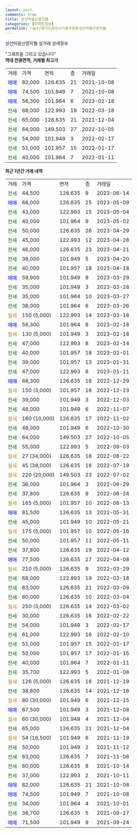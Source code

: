 ```yaml
---
layout: post
comments: true
title: 성산마을신영지웰
categories: [아파트정보]
permalink: /apt/경기도용인시기흥구중동성산마을신영지웰
---
```


성산마을신영지웰 실거래 상세정보

<script type="text/javascript">
  google.charts.load('current', {'packages':['line', 'corechart']});
  google.charts.setOnLoadCallback(drawChart);

  function drawChart() {
    var data = new google.visualization.DataTable();
    data.addColumn('date', '거래일');
    data.addColumn('number', "매매");
    data.addColumn('number', "전세");
    data.addColumn('number', "전매");

    data.addRows([[new Date(Date.parse("2023-06-14")), null, 44500, null], [new Date(Date.parse("2023-05-09")), 66000, null, null], [new Date(Date.parse("2023-05-04")), null, 43000, null], [new Date(Date.parse("2023-05-02")), null, 40000, null], [new Date(Date.parse("2023-04-29")), null, 50000, null], [new Date(Date.parse("2023-04-28")), null, 45000, null], [new Date(Date.parse("2023-04-21")), null, 46000, null], [new Date(Date.parse("2023-04-20")), null, 38000, null], [new Date(Date.parse("2023-04-18")), null, 40000, null], [new Date(Date.parse("2023-03-29")), 59900, null, null], [new Date(Date.parse("2023-03-28")), null, 35000, null], [new Date(Date.parse("2023-03-27")), null, 35000, null], [new Date(Date.parse("2023-03-26")), null, 38000, null], [new Date(Date.parse("2023-03-18")), null, null, null], [new Date(Date.parse("2023-02-18")), 56300, null, null], [new Date(Date.parse("2023-02-18")), null, null, null], [new Date(Date.parse("2023-02-14")), null, 47000, null], [new Date(Date.parse("2023-02-01")), null, 40000, null], [new Date(Date.parse("2023-01-31")), null, 39000, null], [new Date(Date.parse("2023-01-11")), null, 47000, null], [new Date(Date.parse("2022-12-29")), 68300, null, null], [new Date(Date.parse("2022-12-23")), null, null, null], [new Date(Date.parse("2022-12-03")), null, 39000, null], [new Date(Date.parse("2022-11-07")), null, 48000, null], [new Date(Date.parse("2022-11-02")), null, null, null], [new Date(Date.parse("2022-10-30")), null, 48000, null], [new Date(Date.parse("2022-10-05")), null, 64000, null], [new Date(Date.parse("2022-09-03")), null, 55000, null], [new Date(Date.parse("2022-08-22")), null, null, null], [new Date(Date.parse("2022-07-19")), null, null, null], [new Date(Date.parse("2022-07-02")), null, null, null], [new Date(Date.parse("2022-06-29")), null, 36000, null], [new Date(Date.parse("2022-06-24")), null, 37800, null], [new Date(Date.parse("2022-06-13")), null, null, null], [new Date(Date.parse("2022-05-31")), 81500, null, null], [new Date(Date.parse("2022-05-21")), null, 45000, null], [new Date(Date.parse("2022-05-16")), null, null, null], [new Date(Date.parse("2022-05-11")), null, 50000, null], [new Date(Date.parse("2022-04-12")), null, 37800, null], [new Date(Date.parse("2022-04-08")), 77500, null, null], [new Date(Date.parse("2022-03-29")), null, null, null], [new Date(Date.parse("2022-03-18")), null, 68000, null], [new Date(Date.parse("2022-03-09")), null, 63000, null], [new Date(Date.parse("2022-03-04")), null, 60000, null], [new Date(Date.parse("2022-03-02")), null, null, null], [new Date(Date.parse("2022-02-22")), null, 30000, null], [new Date(Date.parse("2022-02-17")), null, 54000, null], [new Date(Date.parse("2022-02-10")), null, 61000, null], [new Date(Date.parse("2022-01-17")), null, 51000, null], [new Date(Date.parse("2022-01-15")), null, 50000, null], [new Date(Date.parse("2022-01-11")), null, 40000, null], [new Date(Date.parse("2022-01-08")), null, 35700, null], [new Date(Date.parse("2021-12-19")), null, null, null], [new Date(Date.parse("2021-12-18")), null, 38800, null], [new Date(Date.parse("2021-12-15")), null, null, null], [new Date(Date.parse("2021-12-08")), 67500, null, null], [new Date(Date.parse("2021-12-04")), null, null, null], [new Date(Date.parse("2021-12-04")), null, 65000, null], [new Date(Date.parse("2021-11-19")), null, null, null], [new Date(Date.parse("2021-11-12")), null, 50000, null], [new Date(Date.parse("2021-11-06")), null, 63000, null], [new Date(Date.parse("2021-10-14")), null, 60000, null], [new Date(Date.parse("2021-10-11")), null, 37000, null], [new Date(Date.parse("2021-10-08")), 82000, null, null], [new Date(Date.parse("2021-10-08")), 74500, null, null], [new Date(Date.parse("2021-10-01")), null, 34000, null], [new Date(Date.parse("2021-09-27")), null, 36700, null], [new Date(Date.parse("2021-09-24")), 71500, null, null]]);

    var options = {
      hAxis: {
        format: 'yyyy/MM/dd'
      },    
      lineWidth: 0,
      pointsVisible: true,    
      title: '최근 1년간 유형별 실거래가 분포',
      legend: { position: 'bottom' }
    };

    var formatter = new google.visualization.NumberFormat({pattern:'###,###'} );
    formatter.format(data, 1);
    formatter.format(data, 2);
    
    setTimeout(function() {
        var chart = new google.visualization.LineChart(document.getElementById('columnchart_material'));
        chart.draw(data, (options));
        document.getElementById('loading').style.display = 'none';
    }, 200);
  }
</script>


<div id="loading" style="z-index:20; display: block; margin-left: 0px">"그래프를 그리고 있습니다"</div>
<div id="columnchart_material" style="width: 95%; margin-left: 0px; display: block"></div>
<!-- contents start -->
<b>역대 전용면적, 거래별 최고가</b>
<table class="sortable">
    <tr>
      <td>거래</td>
      <td>가격</td>
      <td>면적</td>
      <td>층</td>
      <td>거래일</td>
    </tr>
        <tr>
          <td><a style="color: blue">매매</a></td>
          <td>82,000</td>
          <td>126.635</td>
          <td>21</td>
          <td>2021-10-08</td>
        </tr>            <tr>
          <td><a style="color: blue">매매</a></td>
          <td>74,500</td>
          <td>101.949</td>
          <td>7</td>
          <td>2021-10-08</td>
        </tr>            <tr>
          <td><a style="color: blue">매매</a></td>
          <td>56,300</td>
          <td>101.964</td>
          <td>6</td>
          <td>2023-02-18</td>
        </tr>        
        <tr>
              <td><a style="color: darkgreen">전세</a></td>
              <td>68,000</td>
              <td>122.993</td>
              <td>19</td>
              <td>2022-03-18</td>
            </tr>            <tr>
              <td><a style="color: darkgreen">전세</a></td>
              <td>65,000</td>
              <td>126.635</td>
              <td>21</td>
              <td>2021-12-04</td>
            </tr>            <tr>
              <td><a style="color: darkgreen">전세</a></td>
              <td>64,000</td>
              <td>149.503</td>
              <td>27</td>
              <td>2022-10-05</td>
            </tr>            <tr>
              <td><a style="color: darkgreen">전세</a></td>
              <td>54,000</td>
              <td>101.949</td>
              <td>3</td>
              <td>2022-02-17</td>
            </tr>            <tr>
              <td><a style="color: darkgreen">전세</a></td>
              <td>51,000</td>
              <td>101.957</td>
              <td>15</td>
              <td>2022-01-17</td>
            </tr>            <tr>
              <td><a style="color: darkgreen">전세</a></td>
              <td>40,000</td>
              <td>101.964</td>
              <td>7</td>
              <td>2022-01-11</td>
            </tr>        
    
</table>

<b>최근 1년간 거래 내역</b>

<table class="sortable">
    <tr>
      <td>거래</td>
      <td>가격</td>
      <td>면적</td>
      <td>층</td>
      <td>거래일</td>
    </tr>
    <tr>
      <td><a style="color: darkgreen">전세</a></td>
      <td>44,500</td>
      <td>126.635</td>
      <td>9</td>
      <td>2023-06-14</td>
    </tr>          <tr>
      <td><a style="color: blue">매매</a></td>
      <td>66,000</td>
      <td>126.635</td>
      <td>25</td>
      <td>2023-05-09</td>
    </tr>          <tr>
      <td><a style="color: darkgreen">전세</a></td>
      <td>43,000</td>
      <td>122.993</td>
      <td>15</td>
      <td>2023-05-04</td>
    </tr>          <tr>
      <td><a style="color: darkgreen">전세</a></td>
      <td>40,000</td>
      <td>101.964</td>
      <td>9</td>
      <td>2023-05-02</td>
    </tr>          <tr>
      <td><a style="color: darkgreen">전세</a></td>
      <td>50,000</td>
      <td>126.635</td>
      <td>26</td>
      <td>2023-04-29</td>
    </tr>          <tr>
      <td><a style="color: darkgreen">전세</a></td>
      <td>45,000</td>
      <td>122.993</td>
      <td>12</td>
      <td>2023-04-28</td>
    </tr>          <tr>
      <td><a style="color: darkgreen">전세</a></td>
      <td>46,000</td>
      <td>126.635</td>
      <td>23</td>
      <td>2023-04-21</td>
    </tr>          <tr>
      <td><a style="color: darkgreen">전세</a></td>
      <td>38,000</td>
      <td>101.949</td>
      <td>5</td>
      <td>2023-04-20</td>
    </tr>          <tr>
      <td><a style="color: darkgreen">전세</a></td>
      <td>40,000</td>
      <td>101.957</td>
      <td>18</td>
      <td>2023-04-18</td>
    </tr>          <tr>
      <td><a style="color: blue">매매</a></td>
      <td>59,900</td>
      <td>101.949</td>
      <td>9</td>
      <td>2023-03-29</td>
    </tr>          <tr>
      <td><a style="color: darkgreen">전세</a></td>
      <td>35,000</td>
      <td>101.949</td>
      <td>3</td>
      <td>2023-03-28</td>
    </tr>          <tr>
      <td><a style="color: darkgreen">전세</a></td>
      <td>35,000</td>
      <td>101.964</td>
      <td>10</td>
      <td>2023-03-27</td>
    </tr>          <tr>
      <td><a style="color: darkgreen">전세</a></td>
      <td>38,000</td>
      <td>101.964</td>
      <td>6</td>
      <td>2023-03-26</td>
    </tr>          <tr>
      <td><a style="color: darkgoldenrod">월세</a></td>
      <td>150 (5,000)</td>
      <td>122.993</td>
      <td>14</td>
      <td>2023-03-18</td>
    </tr>          <tr>
      <td><a style="color: blue">매매</a></td>
      <td>56,300</td>
      <td>101.964</td>
      <td>6</td>
      <td>2023-02-18</td>
    </tr>          <tr>
      <td><a style="color: darkgoldenrod">월세</a></td>
      <td>130 (5,000)</td>
      <td>101.949</td>
      <td>3</td>
      <td>2023-02-18</td>
    </tr>          <tr>
      <td><a style="color: darkgreen">전세</a></td>
      <td>47,000</td>
      <td>122.993</td>
      <td>8</td>
      <td>2023-02-14</td>
    </tr>          <tr>
      <td><a style="color: darkgreen">전세</a></td>
      <td>40,000</td>
      <td>101.957</td>
      <td>18</td>
      <td>2023-02-01</td>
    </tr>          <tr>
      <td><a style="color: darkgreen">전세</a></td>
      <td>39,000</td>
      <td>101.957</td>
      <td>13</td>
      <td>2023-01-31</td>
    </tr>          <tr>
      <td><a style="color: darkgreen">전세</a></td>
      <td>47,000</td>
      <td>122.993</td>
      <td>6</td>
      <td>2023-01-11</td>
    </tr>          <tr>
      <td><a style="color: blue">매매</a></td>
      <td>68,300</td>
      <td>126.635</td>
      <td>16</td>
      <td>2022-12-29</td>
    </tr>          <tr>
      <td><a style="color: darkgoldenrod">월세</a></td>
      <td>150 (3,000)</td>
      <td>101.957</td>
      <td>16</td>
      <td>2022-12-23</td>
    </tr>          <tr>
      <td><a style="color: darkgreen">전세</a></td>
      <td>39,000</td>
      <td>101.949</td>
      <td>3</td>
      <td>2022-12-03</td>
    </tr>          <tr>
      <td><a style="color: darkgreen">전세</a></td>
      <td>48,000</td>
      <td>101.949</td>
      <td>6</td>
      <td>2022-11-07</td>
    </tr>          <tr>
      <td><a style="color: darkgoldenrod">월세</a></td>
      <td>160 (10,000)</td>
      <td>126.635</td>
      <td>17</td>
      <td>2022-11-02</td>
    </tr>          <tr>
      <td><a style="color: darkgreen">전세</a></td>
      <td>48,000</td>
      <td>101.949</td>
      <td>6</td>
      <td>2022-10-30</td>
    </tr>          <tr>
      <td><a style="color: darkgreen">전세</a></td>
      <td>64,000</td>
      <td>149.503</td>
      <td>27</td>
      <td>2022-10-05</td>
    </tr>          <tr>
      <td><a style="color: darkgreen">전세</a></td>
      <td>55,000</td>
      <td>122.993</td>
      <td>5</td>
      <td>2022-09-03</td>
    </tr>          <tr>
      <td><a style="color: darkgoldenrod">월세</a></td>
      <td>27 (34,000)</td>
      <td>126.635</td>
      <td>16</td>
      <td>2022-08-22</td>
    </tr>          <tr>
      <td><a style="color: darkgoldenrod">월세</a></td>
      <td>45 (38,000)</td>
      <td>126.635</td>
      <td>16</td>
      <td>2022-07-19</td>
    </tr>          <tr>
      <td><a style="color: darkgoldenrod">월세</a></td>
      <td>220 (20,000)</td>
      <td>149.503</td>
      <td>23</td>
      <td>2022-07-02</td>
    </tr>          <tr>
      <td><a style="color: darkgreen">전세</a></td>
      <td>36,000</td>
      <td>101.964</td>
      <td>3</td>
      <td>2022-06-29</td>
    </tr>          <tr>
      <td><a style="color: darkgreen">전세</a></td>
      <td>37,800</td>
      <td>126.635</td>
      <td>9</td>
      <td>2022-06-24</td>
    </tr>          <tr>
      <td><a style="color: darkgoldenrod">월세</a></td>
      <td>165 (5,000)</td>
      <td>101.957</td>
      <td>10</td>
      <td>2022-06-13</td>
    </tr>          <tr>
      <td><a style="color: blue">매매</a></td>
      <td>81,500</td>
      <td>126.635</td>
      <td>13</td>
      <td>2022-05-31</td>
    </tr>          <tr>
      <td><a style="color: darkgreen">전세</a></td>
      <td>45,000</td>
      <td>101.949</td>
      <td>10</td>
      <td>2022-05-21</td>
    </tr>          <tr>
      <td><a style="color: darkgoldenrod">월세</a></td>
      <td>175 (5,000)</td>
      <td>101.957</td>
      <td>10</td>
      <td>2022-05-16</td>
    </tr>          <tr>
      <td><a style="color: darkgreen">전세</a></td>
      <td>50,000</td>
      <td>101.957</td>
      <td>11</td>
      <td>2022-05-11</td>
    </tr>          <tr>
      <td><a style="color: darkgreen">전세</a></td>
      <td>37,800</td>
      <td>126.635</td>
      <td>19</td>
      <td>2022-04-12</td>
    </tr>          <tr>
      <td><a style="color: blue">매매</a></td>
      <td>77,500</td>
      <td>126.635</td>
      <td>27</td>
      <td>2022-04-08</td>
    </tr>          <tr>
      <td><a style="color: darkgoldenrod">월세</a></td>
      <td>210 (5,000)</td>
      <td>126.635</td>
      <td>9</td>
      <td>2022-03-29</td>
    </tr>          <tr>
      <td><a style="color: darkgreen">전세</a></td>
      <td>68,000</td>
      <td>122.993</td>
      <td>19</td>
      <td>2022-03-18</td>
    </tr>          <tr>
      <td><a style="color: darkgreen">전세</a></td>
      <td>63,000</td>
      <td>126.635</td>
      <td>21</td>
      <td>2022-03-09</td>
    </tr>          <tr>
      <td><a style="color: darkgreen">전세</a></td>
      <td>60,000</td>
      <td>126.635</td>
      <td>10</td>
      <td>2022-03-04</td>
    </tr>          <tr>
      <td><a style="color: darkgoldenrod">월세</a></td>
      <td>250 (3,000)</td>
      <td>126.635</td>
      <td>14</td>
      <td>2022-03-02</td>
    </tr>          <tr>
      <td><a style="color: darkgreen">전세</a></td>
      <td>30,000</td>
      <td>126.635</td>
      <td>16</td>
      <td>2022-02-22</td>
    </tr>          <tr>
      <td><a style="color: darkgreen">전세</a></td>
      <td>54,000</td>
      <td>101.949</td>
      <td>3</td>
      <td>2022-02-17</td>
    </tr>          <tr>
      <td><a style="color: darkgreen">전세</a></td>
      <td>61,000</td>
      <td>122.993</td>
      <td>16</td>
      <td>2022-02-10</td>
    </tr>          <tr>
      <td><a style="color: darkgreen">전세</a></td>
      <td>51,000</td>
      <td>101.957</td>
      <td>15</td>
      <td>2022-01-17</td>
    </tr>          <tr>
      <td><a style="color: darkgreen">전세</a></td>
      <td>50,000</td>
      <td>101.957</td>
      <td>17</td>
      <td>2022-01-15</td>
    </tr>          <tr>
      <td><a style="color: darkgreen">전세</a></td>
      <td>40,000</td>
      <td>101.964</td>
      <td>7</td>
      <td>2022-01-11</td>
    </tr>          <tr>
      <td><a style="color: darkgreen">전세</a></td>
      <td>35,700</td>
      <td>122.993</td>
      <td>5</td>
      <td>2022-01-08</td>
    </tr>          <tr>
      <td><a style="color: darkgoldenrod">월세</a></td>
      <td>126 (5,000)</td>
      <td>126.635</td>
      <td>16</td>
      <td>2021-12-19</td>
    </tr>          <tr>
      <td><a style="color: darkgreen">전세</a></td>
      <td>38,800</td>
      <td>126.635</td>
      <td>14</td>
      <td>2021-12-18</td>
    </tr>          <tr>
      <td><a style="color: darkgoldenrod">월세</a></td>
      <td>80 (30,000)</td>
      <td>101.949</td>
      <td>6</td>
      <td>2021-12-15</td>
    </tr>          <tr>
      <td><a style="color: blue">매매</a></td>
      <td>67,500</td>
      <td>101.949</td>
      <td>3</td>
      <td>2021-12-08</td>
    </tr>          <tr>
      <td><a style="color: darkgoldenrod">월세</a></td>
      <td>60 (30,000)</td>
      <td>101.949</td>
      <td>4</td>
      <td>2021-12-04</td>
    </tr>          <tr>
      <td><a style="color: darkgreen">전세</a></td>
      <td>65,000</td>
      <td>126.635</td>
      <td>21</td>
      <td>2021-12-04</td>
    </tr>          <tr>
      <td><a style="color: darkgoldenrod">월세</a></td>
      <td>54 (16,500)</td>
      <td>101.949</td>
      <td>6</td>
      <td>2021-11-19</td>
    </tr>          <tr>
      <td><a style="color: darkgreen">전세</a></td>
      <td>50,000</td>
      <td>101.949</td>
      <td>2</td>
      <td>2021-11-12</td>
    </tr>          <tr>
      <td><a style="color: darkgreen">전세</a></td>
      <td>63,000</td>
      <td>126.635</td>
      <td>7</td>
      <td>2021-11-06</td>
    </tr>          <tr>
      <td><a style="color: darkgreen">전세</a></td>
      <td>60,000</td>
      <td>126.635</td>
      <td>8</td>
      <td>2021-10-14</td>
    </tr>          <tr>
      <td><a style="color: darkgreen">전세</a></td>
      <td>37,000</td>
      <td>122.993</td>
      <td>2</td>
      <td>2021-10-11</td>
    </tr>          <tr>
      <td><a style="color: blue">매매</a></td>
      <td>82,000</td>
      <td>126.635</td>
      <td>21</td>
      <td>2021-10-08</td>
    </tr>          <tr>
      <td><a style="color: blue">매매</a></td>
      <td>74,500</td>
      <td>101.949</td>
      <td>7</td>
      <td>2021-10-08</td>
    </tr>          <tr>
      <td><a style="color: darkgreen">전세</a></td>
      <td>34,000</td>
      <td>101.964</td>
      <td>4</td>
      <td>2021-10-01</td>
    </tr>          <tr>
      <td><a style="color: darkgreen">전세</a></td>
      <td>36,700</td>
      <td>126.635</td>
      <td>5</td>
      <td>2021-09-27</td>
    </tr>          <tr>
      <td><a style="color: blue">매매</a></td>
      <td>71,500</td>
      <td>101.949</td>
      <td>9</td>
      <td>2021-09-24</td>
    </tr>      </table>
<!-- contents end -->    

